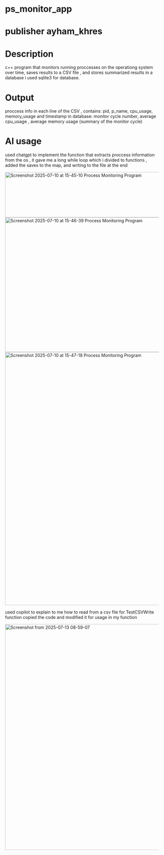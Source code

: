 # ps_monitor_app
# publisher ayham_khres

# Description
c++ program that monitors running proccesses on the operationg system over time, saves results to a CSV file , and stores summarized results in a database
i used sqlite3 for database.

# Output
proccess info in each line of the CSV , contains: pid, p_name, cpu_usage, memory_usage and timestamp
in database: monitor cycle number, average cpu_usage , average memory usage (summary of the monitor cycle)

# AI usage

used chatgpt to implement the function that extracts proccess information from the os , it gave me a long while loop which i divided to functions , added the saves to the map, and writing to the file at the end

<img width="1590" height="148" alt="Screenshot 2025-07-10 at 15-45-10 Process Monitoring Program" src="https://github.com/user-attachments/assets/e6838065-68b6-414b-8b17-2de2330faba2" />

<img width="791" height="440" alt="Screenshot 2025-07-10 at 15-46-39 Process Monitoring Program" src="https://github.com/user-attachments/assets/4a7b4def-b505-433c-bd0d-20ce0d18425a" />

<img width="794" height="827" alt="Screenshot 2025-07-10 at 15-47-18 Process Monitoring Program" src="https://github.com/user-attachments/assets/ce0681c8-0c92-42bf-9f99-fb76e7359b9d" />

used copilot to explain to me how to read from a csv file for TestCSVWrite function copied the code and modified it for usage in my function

<img width="771" height="738" alt="Screenshot from 2025-07-13 08-59-07" src="https://github.com/user-attachments/assets/38a1f355-2a5d-4bc7-802b-b055071ea605" />



